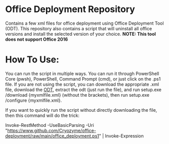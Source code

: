 # Office Deployment Repository
Contains a few xml files for office deployment using Office Deployment Tool (ODT). This repository also contains a script that will uninstall all office versions and install the selected version of your choice.
**NOTE: This tool does not support Office 2016**

# How To Use:
You can run the script in multiple ways. You can run it through PowerShell Core (pwsh), PowerShell, Command Prompt (cmd), or just click on the .ps1 file. If you are not using the script, you can download the appropriate .xml file, download the [ODT](https://go.microsoft.com/fwlink/p/?LinkID=626065), extract the odt (just run the file), and run setup.exe /download {myxmlfile.xml} (without the brackets), then run setup.exe /configure {myxmlfile.xml}.

If you want to quickly run the script without directly downloading the file, then this command will do the trick:

Invoke-RestMethod -UseBasicParsing -Uri "https://www.github.com/Cryozyme/office-deployment/raw/main/office_deployment.ps1" | Invoke-Expression
